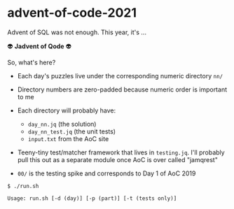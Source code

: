 # advent-of-code-2021

Advent of SQL was not enough. This year, it's ...

👽 **Jadvent of Qode** 👽

So, what's here?

- Each day's puzzles live under the corresponding numeric directory `nn/`
- Directory numbers are zero-padded because numeric order is important to me
- Each directory will probably have:
  - `day_nn.jq` (the solution)
  - `day_nn_test.jq` (the unit tests)
  - `input.txt` from the AoC site
    
- Teeny-tiny test/matcher framework that lives in `testing.jq`. I'll probably pull this out as a separate module once AoC is over called "jamqrest"
- `00/` is the testing spike and corresponds to Day 1 of AoC 2019

```
$ ./run.sh

Usage: run.sh [-d (day)] [-p (part)] [-t (tests only)]
```
